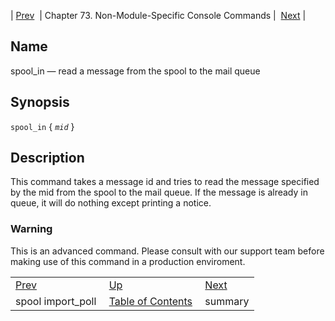 | [Prev](console_commands.spool_import_poll)  | Chapter 73. Non-Module-Specific Console Commands |  [Next](console_commands.summary) |

<a name="console_commands.spool_in"></a>
## Name

spool_in — read a message from the spool to the mail queue

## Synopsis

`spool_in` { *`mid`* }

<a name="idp12151248"></a>
## Description

This command takes a message id and tries to read the message specified by the mid from the spool to the mail queue. If the message is already in queue, it will do nothing except printing a notice.

### Warning

This is an advanced command. Please consult with our support team before making use of this command in a production enviroment.

|     |     |     |
| --- | --- | --- |
| [Prev](console_commands.spool_import_poll)  | [Up](console.cmds.ref) |  [Next](console_commands.summary) |
| spool import_poll  | [Table of Contents](index) |  summary |

